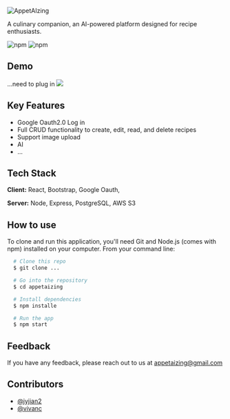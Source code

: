 


![AppetAIzing](https://github.com/vivanc/appetAIzing/assets/24975683/ab00df0b-f129-4db7-8e08-fec2b442f3a9)





A culinary companion, an AI-powered platform designed for recipe enthusiasts.





![npm](https://img.shields.io/npm/v/npm?logo=npm)
![npm](https://img.shields.io/npm/v/react?logo=react&label=react)


## Demo

...need to plug in 
![](https://github.com/appetaizing/client/public/blob/demo.gif)



## Key Features

- Google Oauth2.0 Log in
- Full CRUD functionality to create, edit, read, and delete recipes
- Support image upload
- AI
- ...


## Tech Stack

**Client:** React, Bootstrap, Google Oauth,

**Server:** Node, Express, PostgreSQL, AWS S3


## How to use

To clone and run this application, you'll need Git and Node.js (comes with npm) installed on your computer. From your command line:

```bash
  # Clone this repo
  $ git clone ...
```
```bash
  # Go into the repository
  $ cd appetaizing
```
```bash
  # Install dependencies
  $ npm installe
```
```bash
  # Run the app
  $ npm start
```



## Feedback

If you have any feedback, please reach out to us at appetaizing@gmail.com


## Contributors

- [@jyjian2](https://github.com/jyjian2)
- [@vivanc](https://github.com/vivanc)


